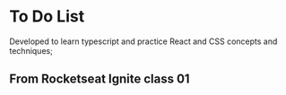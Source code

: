 # To Do List
Developed to learn typescript and practice React and CSS concepts and techniques;

## From Rocketseat Ignite class 01
